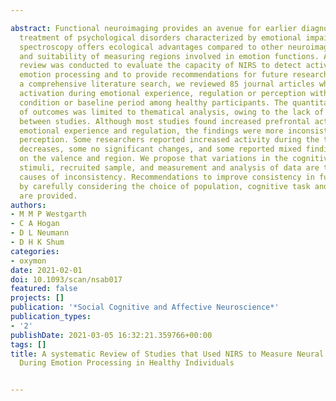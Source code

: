 ---
abstract: Functional neuroimaging provides an avenue for earlier diagnosis and tailored
  treatment of psychological disorders characterized by emotional impairment. Near-infrared
  spectroscopy offers ecological advantages compared to other neuroimaging techniques
  and suitability of measuring regions involved in emotion functions. A systematic
  review was conducted to evaluate the capacity of NIRS to detect activation during
  emotion processing and to provide recommendations for future research. Following
  a comprehensive literature search, we reviewed 85 journal articles which compared
  activation during emotional experience, regulation or perception with either a neutral
  condition or baseline period among healthy participants. The quantitative synthesis
  of outcomes was limited to thematical analysis, owing to the lack of standardisation
  between studies. Although most studies found increased prefrontal activity during
  emotional experience and regulation, the findings were more inconsistent for emotion
  perception. Some researchers reported increased activity during the task, some reported
  decreases, some no significant changes, and some reported mixed findings depending
  on the valence and region. We propose that variations in the cognitive task and
  stimuli, recruited sample, and measurement and analysis of data are the primary
  causes of inconsistency. Recommendations to improve consistency in future research
  by carefully considering the choice of population, cognitive task and analysis approach
  are provided.
authors:
- M M P Westgarth
- C A Hogan
- D L Neumann
- D H K Shum
categories:
- oxymon
date: 2021-02-01
doi: 10.1093/scan/nsab017
featured: false
projects: []
publication: '*Social Cognitive and Affective Neuroscience*'
publication_types:
- '2'
publishDate: 2021-03-05 16:32:21.359766+00:00
tags: []
title: A systematic Review of Studies that Used NIRS to Measure Neural Activation
  During Emotion Processing in Healthy Individuals

---
